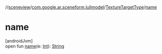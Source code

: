 //[sceneview](../../../index.md)/[com.google.ar.sceneform.lullmodel](../index.md)/[TextureTargetType](index.md)/[name](name.md)

# name

[androidJvm]\
open fun [name](name.md)(e: [Int](https://kotlinlang.org/api/latest/jvm/stdlib/kotlin/-int/index.html)): [String](https://developer.android.com/reference/kotlin/java/lang/String.html)
